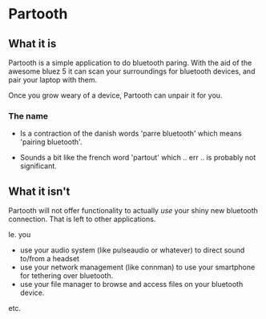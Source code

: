 # Partooth

## What it is

Partooth is a simple application to do bluetooth paring. 
With the aid of the awesome bluez 5 it can scan your surroundings for bluetooth devices, and pair your laptop with them. 

Once you grow weary of a device, Partooth can unpair it for you.

### The name

- Is a contraction of the danish words 'parre bluetooth' which means 'pairing bluetooth'. 

- Sounds a bit like the french word 'partout' which .. err .. is probably not significant.

## What it isn't

Partooth will not offer functionality to actually _use_ your shiny new bluetooth connection. That is left to other applications.

Ie. you

- use your audio system (like pulseaudio or whatever) to direct sound to/from a headset
- use your network management (like connman) to use your smartphone for tethering over bluetooth.
- use your file manager to browse and access files on your bluetooth device.

etc.
